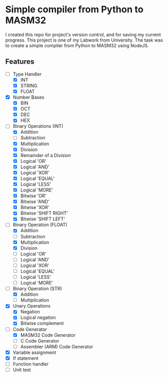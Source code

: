 # Simple compiler from Python to MASM32

I created this repo for project's version control, and for saving my current progress. This project is one of my Labwork from University. The task was to create a simple compiler from Python to MASM32 using NodeJS.

## Features

- [ ] Type Handler
  - [x] INT
  - [x] STRING
  - [x] FLOAT
- [x] Number Bases
  - [x] BIN
  - [x] OCT
  - [x] DEC
  - [x] HEX
- [ ] Binary Operations (INT)
  - [x] Addition
  - [ ] Subtraction
  - [x] Multiplication
  - [x] Division
  - [x] Remainder of a Division
  - [x] Logical 'OR'
  - [x] Logical 'AND'
  - [x] Logical 'XOR'
  - [x] Logical 'EQUAL'
  - [x] Logical 'LESS'
  - [x] Logical 'MORE'
  - [x] Bitwise 'OR'
  - [x] Bitwise 'AND'
  - [x] Bitwise 'XOR'
  - [x] Bitwise 'SHIFT RIGHT'
  - [x] Bitwise 'SHIFT LEFT'
- [ ] Binary Operation (FLOAT)
  - [x] Addition
  - [ ] Subtraction
  - [x] Multiplication
  - [x] Division
  - [ ] Logical 'OR'
  - [ ] Logical 'AND'
  - [ ] Logical 'XOR'
  - [ ] Logical 'EQUAL'
  - [ ] Logical 'LESS'
  - [ ] Logical 'MORE'
- [ ] Binary Operation (STR)
  - [x] Addition
  - [ ] Multiplication
- [x] Unary Operations
  - [x] Negation
  - [x] Logical negation
  - [x] Bitwise complement
- [ ] Code Generator
  - [x] MASM32 Code Generator
  - [ ] C Code Generator
  - [ ] Assembler (ARM) Code Generator
- [x] Variable assignment
- [x] If statement
- [ ] Function handler
- [ ] Unit test

